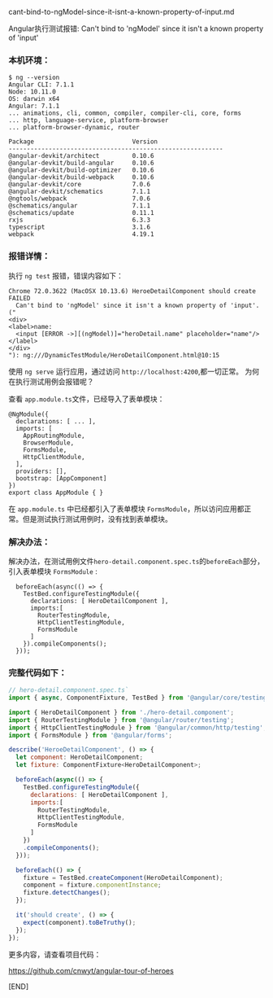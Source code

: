 
cant-bind-to-ngModel-since-it-isnt-a-known-property-of-input.md

Angular执行测试报错: Can't bind to 'ngModel' since it isn't a known property of 'input'

### 本机环境：

```
$ ng --version
Angular CLI: 7.1.1
Node: 10.11.0
OS: darwin x64
Angular: 7.1.1
... animations, cli, common, compiler, compiler-cli, core, forms
... http, language-service, platform-browser
... platform-browser-dynamic, router

Package                           Version
-----------------------------------------------------------
@angular-devkit/architect         0.10.6
@angular-devkit/build-angular     0.10.6
@angular-devkit/build-optimizer   0.10.6
@angular-devkit/build-webpack     0.10.6
@angular-devkit/core              7.0.6
@angular-devkit/schematics        7.1.1
@ngtools/webpack                  7.0.6
@schematics/angular               7.1.1
@schematics/update                0.11.1
rxjs                              6.3.3
typescript                        3.1.6
webpack                           4.19.1
```

### 报错详情：

执行 `ng test` 报错，错误内容如下：

```
Chrome 72.0.3622 (MacOSX 10.13.6) HeroeDetailComponent should create FAILED
  Can't bind to 'ngModel' since it isn't a known property of 'input'. ("
<div>
<label>name:
  <input [ERROR ->][(ngModel)]="heroDetail.name" placeholder="name"/>
</label>
</div>
"): ng:///DynamicTestModule/HeroDetailComponent.html@10:15
```

使用 `ng serve` 运行应用，通过访问 `http://localhost:4200`,都一切正常。 
为何在执行测试用例会报错呢？

查看 `app.module.ts`文件，已经导入了表单模块：

```
@NgModule({
  declarations: [ ... ],
  imports: [
    AppRoutingModule,
    BrowserModule,
    FormsModule,
    HttpClientModule,
  ],
  providers: [],
  bootstrap: [AppComponent]
})
export class AppModule { }
```

在 `app.module.ts` 中已经都引入了表单模块  `FormsModule`，所以访问应用都正常。但是测试执行测试用例时，没有找到表单模块。

### 解决办法：

解决办法，在测试用例文件`hero-detail.component.spec.ts`的`beforeEach`部分，引入表单模块 `FormsModule` :

```
  beforeEach(async(() => {
    TestBed.configureTestingModule({
      declarations: [ HeroDetailComponent ],
      imports:[ 
        RouterTestingModule, 
        HttpClientTestingModule, 
        FormsModule 
      ]
    }).compileComponents();
  }));
```

### 完整代码如下：

```js
// hero-detail.component.spec.ts`
import { async, ComponentFixture, TestBed } from '@angular/core/testing';

import { HeroDetailComponent } from './hero-detail.component';
import { RouterTestingModule } from '@angular/router/testing';
import { HttpClientTestingModule } from '@angular/common/http/testing';
import { FormsModule } from '@angular/forms';

describe('HeroeDetailComponent', () => {
  let component: HeroDetailComponent;
  let fixture: ComponentFixture<HeroDetailComponent>;

  beforeEach(async(() => {
    TestBed.configureTestingModule({
      declarations: [ HeroDetailComponent ],
      imports:[ 
        RouterTestingModule, 
        HttpClientTestingModule, 
        FormsModule 
      ]
    })
    .compileComponents();
  }));

  beforeEach(() => {
    fixture = TestBed.createComponent(HeroDetailComponent);
    component = fixture.componentInstance;
    fixture.detectChanges();
  });

  it('should create', () => {
    expect(component).toBeTruthy();
  });
});
```

更多内容，请查看项目代码：

https://github.com/cnwyt/angular-tour-of-heroes

[END]